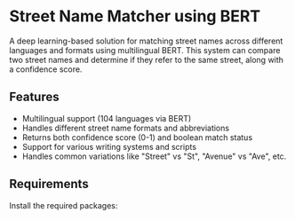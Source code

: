# Street Name Matcher using BERT

A deep learning-based solution for matching street names across different languages and formats using multilingual BERT. This system can compare two street names and determine if they refer to the same street, along with a confidence score.

## Features

- Multilingual support (104 languages via BERT)
- Handles different street name formats and abbreviations
- Returns both confidence score (0-1) and boolean match status
- Support for various writing systems and scripts
- Handles common variations like "Street" vs "St", "Avenue" vs "Ave", etc.

## Requirements

Install the required packages: 